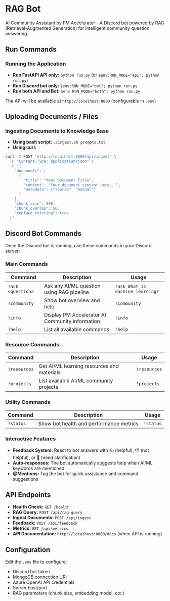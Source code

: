 # RAG Bot

AI Community Assistant by PM Accelerator - A Discord bot powered by RAG (Retrieval-Augmented Generation) for intelligent community question answering.

## Run Commands

### Running the Application

- **Run FastAPI API only:** `python run.py` (or `$env:RUN_MODE="api"; python run.py`)
- **Run Discord bot only:** `$env:RUN_MODE="bot"; python run.py`
- **Run both API and Bot:** `$env:RUN_MODE="both"; python run.py`

The API will be available at `http://localhost:8000` (configurable in `.env`)

## Uploading Documents / Files

### Ingesting Documents to Knowledge Base

- **Using bash script:** `./ingest.sh prompts.txt`
- **Using curl:**
```bash
curl -X POST "http://localhost:8000/api/ingest" \
  -H "Content-Type: application/json" \
  -d '{
    "documents": [
      {
        "title": "Your Document Title",
        "content": "Your document content here...",
        "metadata": {"source": "manual"}
      }
    ],
    "chunk_size": 500,
    "chunk_overlap": 50,
    "replace_existing": true
  }'
```

## Discord Bot Commands

Once the Discord bot is running, use these commands in your Discord server:

### Main Commands

| Command | Description | Usage |
|---------|-------------|-------|
| `!ask <question>` | Ask any AI/ML question using RAG pipeline | `!ask What is machine learning?` |
| `!community` | Show bot overview and help | `!community` |
| `!info` | Display PM Accelerator AI Community information | `!info` |
| `!help` | List all available commands | `!help` |

### Resource Commands

| Command | Description | Usage |
|---------|-------------|-------|
| `!resources` | Get AI/ML learning resources and materials | `!resources` |
| `!projects` | List available AI/ML community projects | `!projects` |

### Utility Commands

| Command | Description | Usage |
|---------|-------------|-------|
| `!status` | Show bot health and performance metrics | `!status` |

### Interactive Features

- **Feedback System:** React to bot answers with 👍 (helpful), 👎 (not helpful), or 🤔 (need clarification)
- **Auto-responses:** The bot automatically suggests help when AI/ML keywords are mentioned
- **@Mentions:** Tag the bot for quick assistance and command suggestions

## API Endpoints

- **Health Check:** `GET /health`
- **RAG Query:** `POST /api/rag-query`
- **Ingest Documents:** `POST /api/ingest`
- **Feedback:** `POST /api/feedback`
- **Metrics:** `GET /api/metrics`
- **API Documentation:** `http://localhost:8000/docs` (when API is running)

## Configuration

Edit the `.env` file to configure:
- Discord bot token
- MongoDB connection URI
- Azure OpenAI API credentials
- Server host/port
- RAG parameters (chunk size, embedding model, etc.)

